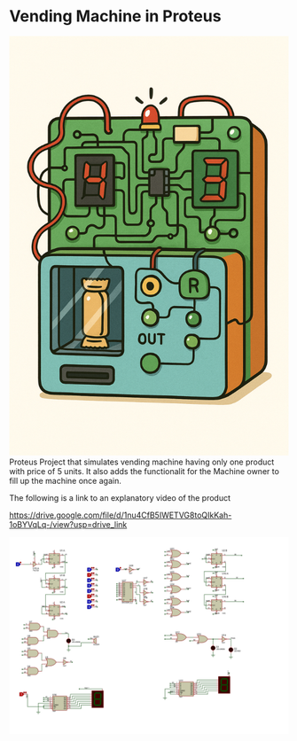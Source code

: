 # Vending Machine in Proteus
![animated photo](photos/animated.png)
Proteus Project that simulates vending machine having only one product with price of 5 units.
It also adds the functionalit for the Machine owner to fill up the machine once again.

The following is a link to an explanatory video of the product

https://drive.google.com/file/d/1nu4CfB5IWETVG8toQIkKah-1oBYVqLq-/view?usp=drive_link


![project_screenshot](photos/final.png)
